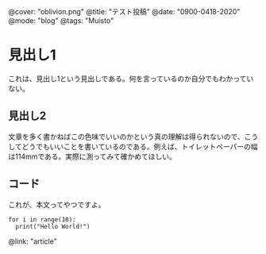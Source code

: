 @cover: "oblivion.png"
@title: "テスト投稿"
@date: "0900-0418-2020"
@mode: "blog"
@tags: "Muisto"

# 見出し1
これは、見出し1という見出しである。何を言っているのか自分でもわかっていない。
## 見出し2
文章を多く書かねばこの色味でいいのかという真の理解は得られないので、こうしてどうでもいいことを書いているのである。例えば、トイレットペーパーの幅は114mmである。実際に測ってみて確かめてほしい。
## コード
これが、本文ってやつですよ。

```python:
for i in range(10):
  print("Hello World!")
```

@link: "article"
